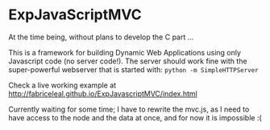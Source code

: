 # ExpJavaScriptMVC

At the time being, without plans to develop the C part ... 

This is a framework for building Dynamic Web Applications using only Javascript code
(no server code!). The server should work fine with the super-powerful webserver
that is started with: `python -m SimpleHTTPServer`

Check a live working example at http://fabriceleal.github.io/ExpJavascriptMVC/index.html

Currently waiting for some time; I have to rewrite the mvc.js, as I need to have
access to the node and the data at once, and for now it is impossible :(

